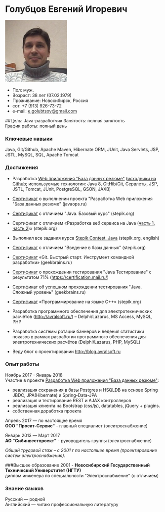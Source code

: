 # Голубцов Евгений Игоревич
![](contents/myphoto-200x200.jpg)

- Пол: муж.
- Возраст: 38 лет (07.02.1979)
- Проживание: Новосибирск, Россия
- сот. +7 (913) 926-73-72
- e-mail: e.golubtsov@gmail.com

##Цель: Java-разработчик
Занятость: полная занятость     
График работы: полный день

### Ключевые навыки
Java, Git/Github, Apache Maven, Hibernate ORM, JUnit, Java Servlets, JSP, JSTL, MySQL, SQL, Apache Tomcat

### Достижения
- Разработка [Web приложения "База данных резюме"](http://resumelight.herokuapp.com/) ([исходники на Github](https://github.com/golubtsoff/basejava); используемые технологии: Java 8, GitHib/Git, Сервлеты, JSP, JSTL, Tomcat, JUnit, PostgreSQL, GSON, JAXB)

- [Сертификат](http://javaops.ru/certificate?email=evigol@mail.ru) о выполнении проекта "Разработка Web приложения "База данных резюме" (javaops.ru)

- [Сертификат](https://stepik.org/certificate/ff8b591463d03e9cc0a829655d7eb031d4c1f4e9.pdf) с отличием "Java. Базовый курс" (stepik.org)

- Сертификат с отличием «Разработка веб сервиса на Java ([часть 1](https://stepik.org/certificate/ead48ddad173fc44030c8b034f72955cd3fdbc2c.pdf), [часть 2](https://stepik.org/certificate/d54e1111898e5b7d2ee2cb5e8644317a646cfed1.pdf))» (stepik.org)

- Выполнил все задания курса [Stepik Contest. Java](https://stepik.org/course/Stepik-Contest-Java-2600) (stepik.org, english)

- [Сертификат](https://stepik.org/certificate/36a2e959f9c6768abdfd3aa3c1e3a06fb10d251f.pdf) с отличием "Введение в базы данных" (stepik.org)

- [Сертификат](https://geekbrains.ru/certificates/216223.ru) «Git. Быстрый старт. Инструмент командной разработки» (geekbrains.ru)

- [Сертификат](https://certification.mail.ru/certificates/1f9f5909-1f7a-44f8-8285-e5cf488ce2a2/) о прохождении тестирования "Java Тестирование" с результатом 71% (https://certification.mail.ru/)

- [Сертификат](https://geekbrains.ru/certificates/394389) об успешном прохождении тестирования "Java. Сложный уровень" (geekbrains.ru)

- [Сертификат](https://stepik.org/certificate/d4f26b28af68a4d4b6b31fa2f3d18aed4c632ac8.pdf) «Программирование на языке C++» (stepik.org)

- Разработка программного обеспечения для электротехнических расчётов (http://avralsoft.ru/) – Delphi/Lazarus, MS Access, MySQL, PHP

- Разработка системы ротации баннеров и ведения статистики показов в рамках разработки программного обеспечения для электротехнических расчётов (Delphi/Lazarus, PHP, MySQL)

- Веду блог о проектировании http://blog.avralsoft.ru

### Опыт работы
Ноябрь 2017 - Январь 2018       
Участие в проекте [Разработка Web приложения "База данных резюме"](http://resumelight.herokuapp.com/):
-  реализация сохранения в базы Postgres и HSQLDB на основе Spring JBDC, JPA(Hibernate) и Spring-Data-JPA
-  реализация и тестирование REST и AJAX контроллеров
-  реализация клиента на Bootstrap (css/js), datatables, jQuery + plugins.
-  собственная доработка проекта

Апрель 2017 — по настоящее время        
**ООО "Проект-Сервис"** - главный специалист (электроснабжение)

Январь 2013 — Март 2017       
**АО "Сибинвестпроект"** - руководитель группы (электроснабжение)

*Общий трудовой стаж – с 2001 г по настоящее время (проектирование систем электроснабжения).*

###Высшее образование
2001 - **Новосибирский Государственный Технический Универститет (НГТУ)**       
диплом инженера по специальности "Электроснабжение" (с отличием)

### Знание языков
Русский — родной        
Английский — читаю профессиональную литературу